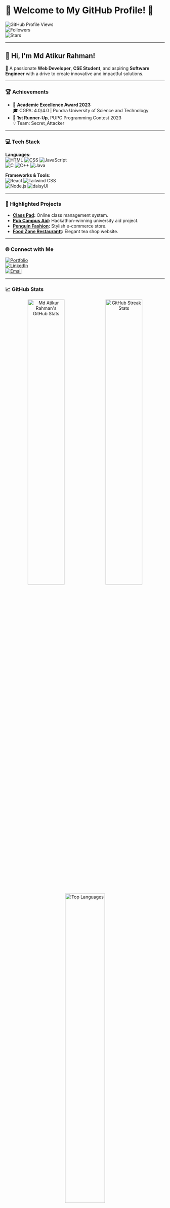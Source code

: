 # 🌟 Welcome to My GitHub Profile! 🌟  
![GitHub Profile Views](https://komarev.com/ghpvc/?username=mdatikur-contact&color=blue&style=flat-square)  
![Followers](https://img.shields.io/github/followers/mdatikur-contact?style=social)  
![Stars](https://img.shields.io/github/stars/mdatikur-contact?style=social)

---

## 👋 **Hi, I'm Md Atikur Rahman!**  
🚀 A passionate **Web Developer**, **CSE Student**, and aspiring **Software Engineer** with a drive to create innovative and impactful solutions.

---

### 🏆 **Achievements**  
- 🏅 **Academic Excellence Award 2023**  
  🎓 CGPA: 4.0/4.0 | Pundra University of Science and Technology  
- 🥈 **1st Runner-Up**, PUPC Programming Contest 2023  
  💡 Team: Secret_Attacker  

---

### 💻 **Tech Stack**  
**Languages**:  
![HTML](https://img.shields.io/badge/-HTML-orange?style=flat-square&logo=html5&logoColor=white)
![CSS](https://img.shields.io/badge/-CSS-blue?style=flat-square&logo=css3&logoColor=white)
![JavaScript](https://img.shields.io/badge/-JavaScript-yellow?style=flat-square&logo=javascript&logoColor=black)  
![C](https://img.shields.io/badge/-C-gray?style=flat-square&logo=c&logoColor=white)
![C++](https://img.shields.io/badge/-C++-blue?style=flat-square&logo=cplusplus&logoColor=white)
![Java](https://img.shields.io/badge/-Java-red?style=flat-square&logo=java&logoColor=white)  

**Frameworks & Tools**:  
![React](https://img.shields.io/badge/-React-blue?style=flat-square&logo=react&logoColor=white)
![Tailwind CSS](https://img.shields.io/badge/-TailwindCSS-38bdf8?style=flat-square&logo=tailwindcss&logoColor=white)  
![Node.js](https://img.shields.io/badge/-Node.js-green?style=flat-square&logo=nodedotjs&logoColor=white)
![daisyUI](https://img.shields.io/badge/-daisyUI-purple?style=flat-square)  

---

### 📂 **Highlighted Projects**  
- **[Class Pad](https://classpad.netlify.app/):** Online class management system.  
- **[Pub Campus Aid](https://pub-campus-aide.netlify.app/):** Hackathon-winning university aid project.  
- **[Penguin Fashion](https://mdatikur-contact.github.io/penguin-fashion/):** Stylish e-commerce store.  
- **[Food Zone Restaurantt](https://mdatikur-contact.github.io/Restaurant/):** Elegant tea shop website.  

---

### 🌐 **Connect with Me**  
[![Portfolio](https://img.shields.io/badge/-Portfolio-black?style=flat-square&logo=appveyor&logoColor=white)](https://mdatikur.netlify.app/)  
[![LinkedIn](https://img.shields.io/badge/-LinkedIn-blue?style=flat-square&logo=linkedin&logoColor=white)](https://www.linkedin.com/in/mdatikur-contact/)  
[![Email](https://img.shields.io/badge/-Email-red?style=flat-square&logo=gmail&logoColor=white)](mailto:mdatikur.contact@gmail.com)

---

### 📈 **GitHub Stats**  
<div align="center">
  <img src="https://github-readme-stats.vercel.app/api?username=mdatikur-contact&show_icons=true&theme=radical" alt="Md Atikur Rahman's GitHub Stats" width="48%" />
  <img src="https://github-readme-streak-stats.herokuapp.com/?user=mdatikur-contact&theme=radical" alt="GitHub Streak Stats" width="48%" />
</div>  
<div align="center">
  <img src="https://github-readme-stats.vercel.app/api/top-langs/?username=mdatikur-contact&layout=compact&theme=radical" alt="Top Languages" width="50%" />
</div>

---

### 🚀 **Let’s Build Something Amazing Together!**
